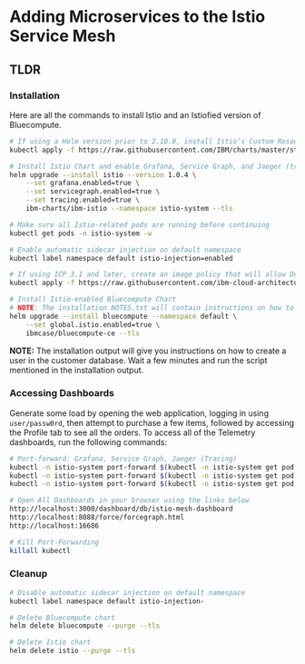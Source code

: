 # Adding Microservices to the Istio Service Mesh

## TLDR
### Installation
Here are all the commands to install Istio and an Istiofied version of Bluecompute.
```bash
# If using a Helm version prior to 2.10.0, install Istio’s Custom Resource Definitions via kubectl apply, and wait a few seconds for the CRDs to be committed in the kube-apiserver:
kubectl apply -f https://raw.githubusercontent.com/IBM/charts/master/stable/ibm-istio/templates/crds.yaml

# Install Istio Chart and enable Grafana, Service Graph, and Jaeger (tracing)
helm upgrade --install istio --version 1.0.4 \
	--set grafana.enabled=true \
	--set servicegraph.enabled=true \
	--set tracing.enabled=true \
	ibm-charts/ibm-istio --namespace istio-system --tls

# Make sure all Istio-related pods are running before continuing
kubectl get pods -n istio-system -w

# Enable automatic sidecar injection on default namespace
kubectl label namespace default istio-injection=enabled

# If using ICP 3.1 and later, create an image policy that will allow Docker images from Docker Hub
kubectl apply -f https://raw.githubusercontent.com/ibm-cloud-architecture/refarch-cloudnative-kubernetes/spring/static/image_policy.yaml

# Install Istio-enabled Bluecompute Chart
# NOTE: The installation NOTES.txt will contain instructions on how to access Web app through Istio G
helm upgrade --install bluecompute --namespace default \
	--set global.istio.enabled=true \
	ibmcase/bluecompute-ce --tls
```

**NOTE:** The installation output will give you instructions on how to create a user in the customer database. Wait a few minutes and run the script mentioned in the installation output.

### Accessing Dashboards
Generate some load by opening the web application, logging in using `user/passw0rd`, then attempt to purchase a few items, followed by accessing the Profile tab to see all the orders. To access all of the Telemetry dashboards, run the following commands:
```bash
# Port-forward: Grafana, Service Graph, Jaeger (Tracing)
kubectl -n istio-system port-forward $(kubectl -n istio-system get pod -l app=grafana -o jsonpath='{.items[0].metadata.name}') 3000:3000 &;
kubectl -n istio-system port-forward $(kubectl -n istio-system get pod -l app=servicegraph -o jsonpath='{.items[0].metadata.name}') 8088:8088 &;
kubectl -n istio-system port-forward $(kubectl -n istio-system get pod -l app=jaeger -o jsonpath='{.items[0].metadata.name}') 16686:16686 &;

# Open All Dashboards in your browser using the links below
http://localhost:3000/dashboard/db/istio-mesh-dashboard
http://localhost:8088/force/forcegraph.html
http://localhost:16686

# Kill Port-Forwarding
killall kubectl
```

### Cleanup
```bash
# Disable automatic sidecar injection on default namespace
kubectl label namespace default istio-injection-

# Delete Bluecompute chart
helm delete bluecompute --purge --tls

# Delete Istio chart
helm delete istio --purge --tls
```